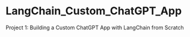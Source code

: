 # LangChain_Custom_ChatGPT_App
Project 1: Building a Custom ChatGPT App with LangChain from Scratch
